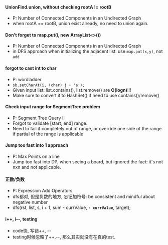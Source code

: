 #### UnionFind.union, without checking rootA != rootB
- P: Number of Connected Components in an Undirected Graph
- when rootA == rootB, union exist already, no need to union again.

#### Don't forget to map.put(i, new ArrayList<>())
- P: Number of Connected Components in an Undirected Graph
- in DFS approach when initializing the adjacent list: use `map.put(x,y)`, not `add`


#### forgot to cast int to char
- P: wordladder
- `sb.setCharAt(i, (char) j + 'a');`
- Given input list: list.contains(), list.remove() are **O(logn)**!!!
- Make sure to convert it to HashSet() if need to use contains()/remove()

#### Check input range for SegmentTree problem
- P: Segment Tree Query II
- Forgot to validate [start, end] range. 
- Need to fail if completely out of range, or override one side of the range if partial of the range is applicable

#### Jump too fast into 1 approach
- P: Max Points on a line
- Jump too fast into DP, when seeing a board, but ignored the fact: it's not nxn and not applicable.

#### 正数/负数
- P: Expression Add Operators
- dfs都对, 但是负数的地方, 忘记加符号: be consistent and mindful about negative number
- dfs(rst, list, s, i + 1, sum - currValue, **`- currValue`**, target);

#### i++, i--, testing
- code快, 写错++, --
- testing时候忽略了++,--, 那么其实就没有在真的test.